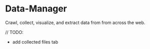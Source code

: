 # Data-Manager
Crawl, collect, visualize, and extract data from from across the web.

// TODO: 
- add collected files tab